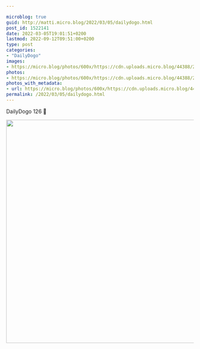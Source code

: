 ```yaml
---

microblog: true
guid: http://matti.micro.blog/2022/03/05/dailydogo.html
post_id: 1522141
date: 2022-03-05T19:01:51+0200
lastmod: 2022-09-12T09:51:00+0200
type: post
categories:
- "DailyDogo"
images:
- https://micro.blog/photos/600x/https://cdn.uploads.micro.blog/44388/2022/81ddea3db0.jpg
photos:
- https://micro.blog/photos/600x/https://cdn.uploads.micro.blog/44388/2022/81ddea3db0.jpg
photos_with_metadata:
- url: https://micro.blog/photos/600x/https://cdn.uploads.micro.blog/44388/2022/81ddea3db0.jpg
permalink: /2022/03/05/dailydogo.html
---
```

DailyDogo 126 🐶

<img src="/media/uploads/2022/81ddea3db0.jpg" width="600" height="600" alt="" />
